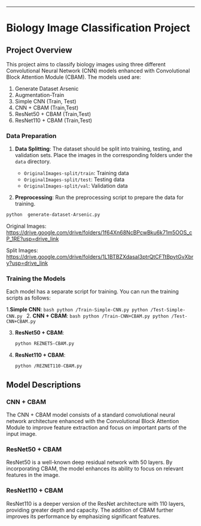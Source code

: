 ---

# Biology Image Classification Project

## Project Overview

This project aims to classify biology images using three different Convolutional Neural Network (CNN) models enhanced with Convolutional Block Attention Module (CBAM). The models used are:
1. Generate Dataset Arsenic
2. Augmentation-Train
3. Simple CNN (Train, Test)
4. CNN + CBAM  (Train,Test)
5. ResNet50 + CBAM (Train,Test)
6. ResNet110 + CBAM  (Train,Test)


### Data Preparation

1. **Data Splitting**: The dataset should be split into training, testing, and validation sets. Place the images in the corresponding folders under the `data` directory.
   - `OriginalImages-split/train`: Training data
   - `OriginalImages-split/test`: Testing data
   - `OriginalImages-split/val`: Validation data

2. **Preprocessing**: Run the preprocessing script to prepare the data for training.

```bash
python  generate-dataset-Arsenic.py
```

Original Images: https://drive.google.com/drive/folders/1f64Xn68NcBPcwBku6k71m5OOS_cP_1RE?usp=drive_link

Split Images: https://drive.google.com/drive/folders/1L1BTBZXdasal3ptrQtCFTtBpytGvXbry?usp=drive_link



### Training the Models

Each model has a separate script for training. You can run the training scripts as follows:

1.**Simple CNN**:
    ```bash
    python /Train-Simple-CNN.py
    python /Test-Simple-CNN.py
    ```
2. **CNN + CBAM**:
    ```bash
    python /Train-CNN+CBAM.py
    python /Test-CNN+CBAM.py
    ```

3. **ResNet50 + CBAM**:
    ```bash
    python REZNET5-CBAM.py
    ```

4. **ResNet110 + CBAM**:
    ```bash
    python /REZNET110-CBAM.py
    ```


## Model Descriptions

### CNN + CBAM

The CNN + CBAM model consists of a standard convolutional neural network architecture enhanced with the Convolutional Block Attention Module to improve feature extraction and focus on important parts of the input image.

### ResNet50 + CBAM

ResNet50 is a well-known deep residual network with 50 layers. By incorporating CBAM, the model enhances its ability to focus on relevant features in the image.

### ResNet110 + CBAM

ResNet110 is a deeper version of the ResNet architecture with 110 layers, providing greater depth and capacity. The addition of CBAM further improves its performance by emphasizing significant features.

